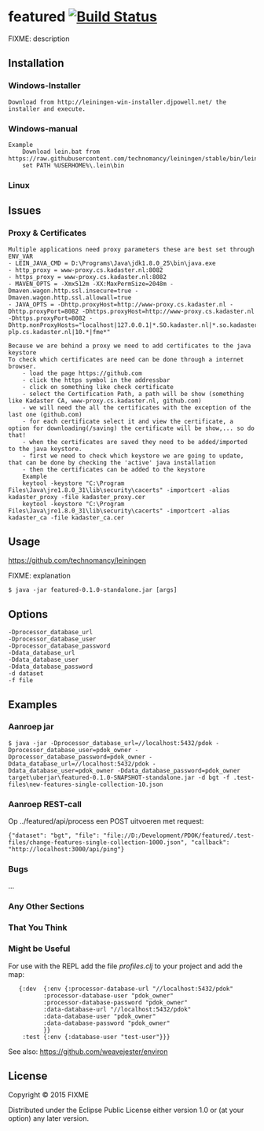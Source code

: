# featured [![Build Status](http://sou592.so.kadaster.nl:8084/buildStatus/icon?job=featured)](http://sou592.so.kadaster.nl:8084/job/featured/)

FIXME: description

## Installation

### Windows-Installer
	Download from http://leiningen-win-installer.djpowell.net/ the installer and execute.

### Windows-manual
	Example
		Download lein.bat from https://raw.githubusercontent.com/technomancy/leiningen/stable/bin/lein.bat
		set PATH %USERHOME%\.lein\bin		
	
### Linux

## Issues

### Proxy & Certificates
	Multiple applications need proxy parameters these are best set through ENV_VAR
	- LEIN_JAVA_CMD = D:\Programs\Java\jdk1.8.0_25\bin\java.exe
	- http_proxy = www-proxy.cs.kadaster.nl:8082
	- https_proxy = www-proxy.cs.kadaster.nl:8082
	- MAVEN_OPTS = -Xmx512m -XX:MaxPermSize=2048m -Dmaven.wagon.http.ssl.insecure=true -Dmaven.wagon.http.ssl.allowall=true
	- JAVA_OPTS = -Dhttp.proxyHost=http://www-proxy.cs.kadaster.nl -Dhttp.proxyPort=8082 -Dhttps.proxyHost=http://www-proxy.cs.kadaster.nl -Dhttps.proxyPort=8082 -Dhttp.nonProxyHosts="localhost|127.0.0.1|*.SO.kadaster.nl|*.so.kadaster.nl|orchestration-plp.cs.kadaster.nl|10.*|fme*"
	
	Because we are behind a proxy we need to add certificates to the java keystore
	To check which certificates are need can be done through a internet browser.
		- load the page https://github.com 
		- click the https symbol in the addressbar
		- click on something like check certificate 
		- select the Certification Path, a path will be show (something like Kadaster CA, www-proxy.cs.kadaster.nl, github.com) 
		- we will need the all the certificates with the exception of the last one (github.com)
		- for each certificate select it and view the certificate, a option for downloading(/saving) the certificate will be show,... so do that!
		- when the certificates are saved they need to be added/imported to the java keystore.
		- first we need to check which keystore we are going to update, that can be done by checking the 'active' java installation
		- then the certificates can be added to the keystore
		Example
		keytool -keystore "C:\Program Files\Java\jre1.8.0_31\lib\security\cacerts" -importcert -alias kadaster_proxy -file kadaster_proxy.cer
		keytool -keystore "C:\Program Files\Java\jre1.8.0_31\lib\security\cacerts" -importcert -alias kadaster_ca -file kadaster_ca.cer

## Usage

https://github.com/technomancy/leiningen

FIXME: explanation

    $ java -jar featured-0.1.0-standalone.jar [args]

## Options
    -Dprocessor_database_url
    -Dprocessor_database_user
    -Dprocessor_database_password
    -Ddata_database_url
    -Ddata_database_user
    -Ddata_database_password
    -d dataset
    -f file

## Examples

### Aanroep jar
    $ java -jar -Dprocessor_database_url=//localhost:5432/pdok -Dprocessor_database_user=pdok_owner -Dprocessor_database_password=pdok_owner -Ddata_database_url=//localhost:5432/pdok -Ddata_database_user=pdok_owner -Ddata_database_password=pdok_owner target\uberjar\featured-0.1.0-SNAPSHOT-standalone.jar -d bgt -f .test-files\new-features-single-collection-10.json

### Aanroep REST-call    
Op ../featured/api/process een POST uitvoeren met request:
    
    {"dataset": "bgt", "file": "file://D:/Development/PDOK/featured/.test-files/change-features-single-collection-1000.json", "callback": "http://localhost:3000/api/ping"}
    
    
### Bugs

...

### Any Other Sections
### That You Think
### Might be Useful

For use with the REPL add the file _profiles.clj_ to your project and add the map:

       {:dev  {:env {:processor-database-url "//localhost:5432/pdok"
              :processor-database-user "pdok_owner"
              :processor-database-password "pdok_owner"
              :data-database-url "//localhost:5432/pdok"
              :data-database-user "pdok_owner"
              :data-database-password "pdok_owner"
              }}
        :test {:env {:database-user "test-user"}}}

See also: https://github.com/weavejester/environ        

## License

Copyright © 2015 FIXME

Distributed under the Eclipse Public License either version 1.0 or (at
your option) any later version.
